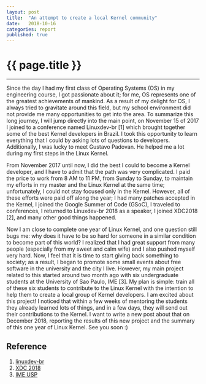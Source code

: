 ```yaml
---
layout: post
title:  "An attempt to create a local Kernel community"
date:   2018-10-16
categories: report
published: true
---
```


# {{ page.title }}
---

Since the day I had my first class of Operating Systems (OS) in my engineering
course, I got passionate about it; for me, OS represents one of the greatest
achievements of mankind. As a result of my delight for OS, I always tried to
gravitate around this field, but my school environment did not provide me many
opportunities to get into the area. To summarize this long journey, I will jump
directly into the main point, on November 15 of 2017 I joined to a conference
named Linuxdev-br [1] which brought together some of the best Kernel developers
in Brazil. I took this opportunity to learn everything that I could by asking
lots of questions to developers. Additionally, I was lucky to meet Gustavo
Padovan. He helped me a lot during my first steps in the Linux Kernel.

From November 2017 until now, I did the best I could to become a Kernel
developer, and I have to admit that the path was very complicated. I paid the
price to work from 8 AM to 11 PM, from Sunday to Sunday, to maintain my efforts
in my master and the Linux Kernel at the same time; unfortunately, I could not
stay focused only in the Kernel. However, all of these efforts were paid off
along the year; I had many patches accepted in the Kernel, I joined the Google
Summer of Code (GSoC), I traveled to conferences, I returned to Linuxdev-br
2018 as a speaker, I joined XDC2018 [2], and many other good things happened.

Now I am close to complete one year of Linux Kernel, and one question still
bugs me: why does it have to be so hard for someone in a similar condition to
become part of this world? I realized that I had great support from many people
(especially from my sweet and calm wife) and I also pushed myself very hard.
Now, I feel that it is time to start giving back something to society; as a
result, I began to promote some small events about free software in the
university and the city I live. However, my main project related to this
started around two month ago with six undergraduate students at the University
of Sao Paulo, IME [3]. My plan is simple: train all of these six students to
contribute to the Linux Kernel with the intention to help them to create a
local group of Kernel developers. I am excited about this project! I noticed
that within a few weeks of mentoring the students they already learned lots of
things, and in a few days, they will send out their contributions to the
Kernel. I want to write a new post about that on December 2018, reporting the
results of this new project and the summary of this one year of Linux Kernel.
See you soon :)

## Reference

1. [linuxdev-br](https://linuxdev-br.net/)
2. [XDC 2018](https://siqueira.tech/report/xdc-2018/)
3. [IME USP](https://www.ime.usp.br/en)
